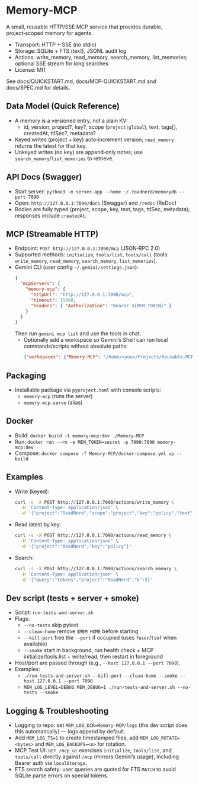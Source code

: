 # Memory‑MCP

A small, reusable HTTP/SSE MCP service that provides durable, project‑scoped memory for agents.

- Transport: HTTP + SSE (no stdio)
- Storage: SQLite + FTS (text), JSONL audit log
- Actions: write_memory, read_memory, search_memory, list_memories; optional SSE stream for long searches
- License: MIT

See docs/QUICKSTART.md, docs/MCP-QUICKSTART.md and docs/SPEC.md for details.

## Data Model (Quick Reference)
- A memory is a versioned entry, not a plain KV:
  - id, version, project?, key?, scope (`project|global`), text, tags[], createdAt, ttlSec?, metadata?
- Keyed writes (project + key) auto‑increment version; `read_memory` returns the latest for that key.
- Unkeyed writes (no key) are append‑only notes; use `search_memory`/`list_memories` to retrieve.

## API Docs (Swagger)
- Start server: `python3 -m server.app --home ~/.roadnerd/memorydb --port 7090`
- Open: `http://127.0.0.1:7090/docs` (Swagger) and `/redoc` (ReDoc)
- Bodies are fully typed (project, scope, key, text, tags, ttlSec, metadata); responses include `createdAt`.

## MCP (Streamable HTTP)
- Endpoint: `POST http://127.0.0.1:7090/mcp` (JSON‑RPC 2.0)
- Supported methods: `initialize`, `tools/list`, `tools/call` (tools: `write_memory`, `read_memory`, `search_memory`, `list_memories`).
- Gemini CLI (user config `~/.gemini/settings.json`):
  ```json
  {
    "mcpServers": {
      "memory-mcp": {
        "httpUrl": "http://127.0.0.1:7090/mcp",
        "timeout": 15000,
        "headers": { "Authorization": "Bearer ${MEM_TOKEN}" }
      }
    }
  }
  ```
  Then run `gemini mcp list` and use the tools in chat.
  - Optionally add a workspace so Gemini’s Shell can run local commands/scripts without absolute paths:
    ```json
    {"workspaces": {"Memory-MCP": "/home/<you>/Projects/Reusable-MCP/Memory-MCP"}}
    ```

## Packaging
- Installable package via `pyproject.toml` with console scripts:
  - `memory-mcp` (runs the server)
  - `memory-mcp-serve` (alias)

## Docker
- Build: `docker build -t memory-mcp:dev ./Memory-MCP`
- Run: `docker run --rm -e MEM_TOKEN=secret -p 7090:7090 memory-mcp:dev`
- Compose: `docker compose -f Memory-MCP/docker-compose.yml up --build`

## Examples
- Write (keyed):
  ```bash
  curl -s -X POST http://127.0.0.1:7090/actions/write_memory \
    -H 'Content-Type: application/json' \
    -d '{"project":"RoadNerd","scope":"project","key":"policy","text":"Dynamic tokens: max(512, n*120)","tags":["decision","prompt"],"metadata":{"source":"doc"}}'
  ```
- Read latest by key:
  ```bash
  curl -s -X POST http://127.0.0.1:7090/actions/read_memory \
    -H 'Content-Type: application/json' \
    -d '{"project":"RoadNerd","key":"policy"}'
  ```
- Search:
  ```bash
  curl -s -X POST http://127.0.0.1:7090/actions/search_memory \
    -H 'Content-Type: application/json' \
    -d '{"query":"tokens","project":"RoadNerd","k":5}'
  ```

## Dev script (tests + server + smoke)
- Script: `run-tests-and-server.sh`
- Flags:
  - `--no-tests` skip pytest
  - `--clean-home` remove `$MEM_HOME` before starting
  - `--kill-port` free the `--port` if occupied (uses `fuser`/`lsof` when available)
  - `--smoke` start in background, run health check + MCP initialize/tools.list + write/read, then restart in foreground
- Host/port are passed through (e.g., `--host 127.0.0.1 --port 7090`).
- Examples:
  - `./run-tests-and-server.sh --kill-port --clean-home --smoke --host 127.0.0.1 --port 7090`
  - `MEM_LOG_LEVEL=DEBUG MEM_DEBUG=1 ./run-tests-and-server.sh --no-tests --smoke`

## Logging & Troubleshooting
- Logging to repo: set `MEM_LOG_DIR=Memory-MCP/logs` (the dev script does this automatically) — logs append by default.
- Add `MEM_LOG_TS=1` to create timestamped files; add `MEM_LOG_ROTATE=<bytes>` and `MEM_LOG_BACKUPS=<n>` for rotation.
- MCP Test UI: `GET /mcp_ui` exercises `initialize`, `tools/list`, and `tools/call` directly against `/mcp` (mirrors Gemini’s usage), including Bearer auth via `localStorage`.
- FTS search safety: user queries are quoted for FTS `MATCH` to avoid SQLite parse errors on special tokens.
